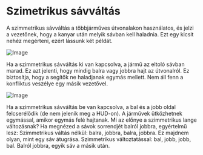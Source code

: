 # Szimetrikus sávváltás


A szimmetrikus sávváltás a többjárműves útvonalakon használatos, és jelzi a vezetőnek, hogy a kanyar után melyik sávban kell haladnia.
Ezt egy kicsit nehéz megérteni, ezért lássunk két példát.


![Image](/home/runner/work/CourseplayHelp/CourseplayHelp/translation_data/regularchange_0_0_1020_765.png)


Ha a szimmetrikus sávváltás ki van kapcsolva, a jármű az eltoló sávban marad.
Ez azt jelenti, hogy mindig balra vagy jobbra hajt az útvonalról.
Ez biztosítja, hogy a segítők ne haladjanak egymás mellett.
Nem áll fenn a konfliktus veszélye egy másik vezetővel.


![Image](/home/runner/work/CourseplayHelp/CourseplayHelp/translation_data/symetricchange_0_0_1020_765.png)


Ha a szimmetrikus sávváltás be van kapcsolva, a bal és a jobb oldal felcserélődik (de nem jelenik meg a HUD-on).
A járművek ütközhetnek egymással, amikor egymás felé hajtanak.
Mi az előnye a szimmetrikus lange változásnak?
Ha megnézed a sávok sorrendjét balról jobbra, egyértelmű lesz:
Szimmetrikus váltás nélkül: balra, jobbra, balra, jobbra. Ez majdnem olyan, mint egy sáv átugrása.
Szimmetrikus változtatással: bal, jobb, jobb, bal. Balról jobbra, egyik sáv a másik után.


